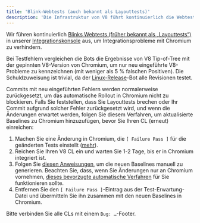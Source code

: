 ```yaml
---
title: 'Blink-Webtests (auch bekannt als Layouttests)'
description: 'Die Infrastruktur von V8 führt kontinuierlich die Webtests von Blink aus, um Integrationsprobleme mit Chromium zu verhindern. Dieses Dokument beschreibt, was zu tun ist, falls ein solcher Test fehlschlägt.'
---
```

Wir führen kontinuierlich [Blinks Webtests (früher bekannt als „Layouttests“)](https://chromium.googlesource.com/chromium/src/+/master/docs/testing/web_tests.md) in unserer [Integrationskonsole](https://ci.chromium.org/p/v8/g/integration/console) aus, um Integrationsprobleme mit Chromium zu verhindern.

Bei Testfehlern vergleichen die Bots die Ergebnisse von V8 Tip-of-Tree mit der gepinnten V8-Version von Chromium, um nur neu eingeführte V8-Probleme zu kennzeichnen (mit weniger als 5 % falschen Positiven). Die Schuldzuweisung ist trivial, da der [Linux-Release](https://ci.chromium.org/p/v8/builders/luci.v8.ci/V8%20Blink%20Linux)-Bot alle Revisionen testet.

Commits mit neu eingeführten Fehlern werden normalerweise zurückgesetzt, um das automatische Rollout in Chromium nicht zu blockieren. Falls Sie feststellen, dass Sie Layouttests brechen oder Ihr Commit aufgrund solcher Fehler zurückgesetzt wird, und wenn die Änderungen erwartet werden, folgen Sie diesem Verfahren, um aktualisierte Baselines zu Chromium hinzuzufügen, bevor Sie Ihren CL (erneut) einreichen:

1. Machen Sie eine Änderung in Chromium, die `[ Failure Pass ]` für die geänderten Tests einstellt ([mehr](https://chromium.googlesource.com/chromium/src/+/master/docs/testing/web_test_expectations.md#updating-the-expectations-files)).
1. Reichen Sie Ihren V8 CL ein und warten Sie 1-2 Tage, bis er in Chromium integriert ist.
1. Folgen Sie [diesen Anweisungen](https://chromium.googlesource.com/chromium/src/+/master/docs/testing/web_tests.md#Rebaselining-Web-Tests), um die neuen Baselines manuell zu generieren. Beachten Sie, dass, wenn Sie Änderungen nur an Chromium vornehmen, [dieses bevorzugte automatische Verfahren](https://chromium.googlesource.com/chromium/src/+/master/docs/testing/web_test_expectations.md#how-to-rebaseline) für Sie funktionieren sollte.
1. Entfernen Sie den `[ Failure Pass ]`-Eintrag aus der Test-Erwartung-Datei und übermitteln Sie ihn zusammen mit den neuen Baselines in Chromium.

Bitte verbinden Sie alle CLs mit einem `Bug: …`-Footer.
